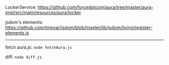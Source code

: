 

LockerService: https://github.com/forcedotcom/aura/tree/master/aura-impl/src/main/resources/aura/locker

jsdom's elements: https://github.com/tmpvar/jsdom/blob/master/lib/jsdom/living/register-elements.js

----

fetch aura.js: `node fetchAura.js`

diff: `node diff.js`
